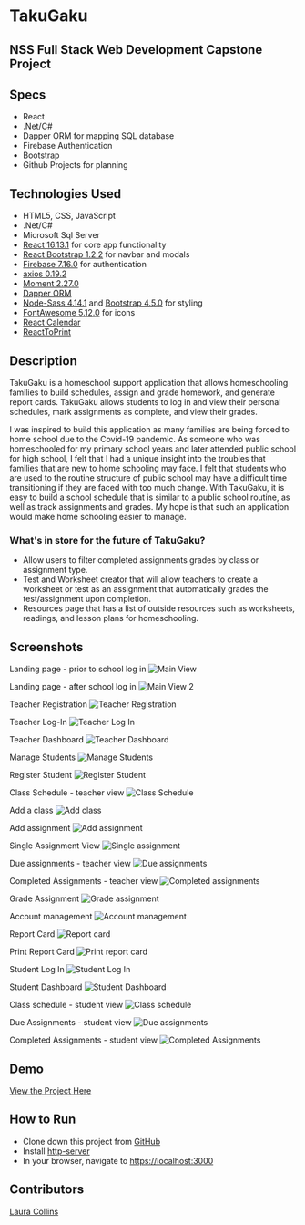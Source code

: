 # TakuGaku
## NSS Full Stack Web Development Capstone Project

## Specs
* React
* .Net/C#
* Dapper ORM for mapping SQL database
* Firebase Authentication
* Bootstrap
* Github Projects for planning

## Technologies Used
* HTML5, CSS, JavaScript
* .Net/C#
* Microsoft Sql Server
* [React 16.13.1](https://reactjs.org/) for core app functionality
* [React Bootstrap 1.2.2](https://react-bootstrap.github.io/) for navbar and modals
* [Firebase 7.16.0](https://firebase.google.com/) for authentication
* [axios 0.19.2](https://www.npmjs.com/package/axios)
* [Moment 2.27.0](https://momentjs.com/)
* [Dapper ORM](https://dapper-tutorial.net/dapper)
* [Node-Sass 4.14.1](https://www.npmjs.com/package/node-sass?activeTab=versions) and [Bootstrap 4.5.0](https://getbootstrap.com/) for styling
* [FontAwesome 5.12.0](https://fontawesome.com/) for icons
* [React Calendar](https://www.npmjs.com/package/react-calendar)
* [ReactToPrint](https://www.npmjs.com/package/react-to-print)

## Description
TakuGaku is a homeschool support application that allows homeschooling families to build schedules, assign and grade homework, and generate report cards.
TakuGaku allows students to log in and view their personal schedules, mark assignments as complete, and view their grades.

I was inspired to build this application as many families are being forced to home school due to the Covid-19 pandemic. As someone who was homeschooled for my primary school years and later attended public school for high school, I felt that I had a unique insight into the troubles that families that are new to home schooling may face. I felt that students who are used to the routine structure of public school may have a difficult time transitioning if they are faced with too much change. With TakuGaku, it is easy to build a school schedule that is similar to a public school routine, as well as track assignments and grades. My hope is that such an application would make home schooling easier to manage.


### What's in store for the future of TakuGaku?
* Allow users to filter completed assignments grades by class or assignment type.
* Test and Worksheet creator that will allow teachers to create a worksheet or test as an assignment that automatically grades the test/assignment upon completion.
* Resources page that has a list of outside resources such as worksheets, readings, and lesson plans for homeschooling.


## Screenshots
Landing page - prior to school log in
![Main View](https://raw.githubusercontent.com/LaCollins/TakuGaku/master/takugaku.ui/screenshots/Main.PNG)

Landing page - after school log in
![Main View 2](https://raw.githubusercontent.com/LaCollins/TakuGaku/master/takugaku.ui/screenshots/Main2.PNG)

Teacher Registration
![Teacher Registration](https://raw.githubusercontent.com/LaCollins/TakuGaku/master/takugaku.ui/screenshots/Teacher-register.PNG)

Teacher Log-In
![Teacher Log In](https://raw.githubusercontent.com/LaCollins/TakuGaku/master/takugaku.ui/screenshots/Teacher-log-in.PNG)

Teacher Dashboard
![Teacher Dashboard](https://raw.githubusercontent.com/LaCollins/TakuGaku/master/takugaku.ui/screenshots/Teacher-dashboard.PNG)

Manage Students
![Manage Students](https://raw.githubusercontent.com/LaCollins/TakuGaku/master/takugaku.ui/screenshots/Teacher-manage-students.PNG)

Register Student
![Register Student](https://raw.githubusercontent.com/LaCollins/TakuGaku/master/takugaku.ui/screenshots/Teacher-register-student.PNG)

Class Schedule - teacher view
![Class Schedule](https://raw.githubusercontent.com/LaCollins/TakuGaku/master/takugaku.ui/screenshots/Teacher-class-schedule.PNG)

Add a class
![Add class](https://raw.githubusercontent.com/LaCollins/TakuGaku/master/takugaku.ui/screenshots/Teacher-add-class.PNG)

Add assignment
![Add assignment](https://raw.githubusercontent.com/LaCollins/TakuGaku/master/takugaku.ui/screenshots/Teacher-add-assignment.PNG)

Single Assignment View
![Single assignment](https://raw.githubusercontent.com/LaCollins/TakuGaku/master/takugaku.ui/screenshots/Assignment.PNG)

Due assignments - teacher view
![Due assignments](https://raw.githubusercontent.com/LaCollins/TakuGaku/master/takugaku.ui/screenshots/Teacher-due-assignments.PNG)

Completed Assignments - teacher view
![Completed assignments](https://raw.githubusercontent.com/LaCollins/TakuGaku/master/takugaku.ui/screenshots/Teacher-completedAssignments.PNG)

Grade Assignment
![Grade assignment](https://raw.githubusercontent.com/LaCollins/TakuGaku/master/takugaku.ui/screenshots/Teacher-grade-assignment.PNG)

Account management
![Account management](https://raw.githubusercontent.com/LaCollins/TakuGaku/master/takugaku.ui/screenshots/Teacher-account-management.PNG)

Report Card
![Report card](https://raw.githubusercontent.com/LaCollins/TakuGaku/master/takugaku.ui/screenshots/Teacher-report-card.PNG)

Print Report Card
![Print report card](https://raw.githubusercontent.com/LaCollins/TakuGaku/master/takugaku.ui/screenshots/Teacher-print-report-card.PNG)

Student Log In
![Student Log In](https://raw.githubusercontent.com/LaCollins/TakuGaku/master/takugaku.ui/screenshots/Student-log-in.PNG)

Student Dashboard
![Student Dashboard](https://raw.githubusercontent.com/LaCollins/TakuGaku/master/takugaku.ui/screenshots/Student-dashboard.PNG)

Class schedule - student view
![Class schedule](https://raw.githubusercontent.com/LaCollins/TakuGaku/master/takugaku.ui/screenshots/Student-class-schedule.PNG)

Due Assignments - student view
![Due assignments](https://raw.githubusercontent.com/LaCollins/TakuGaku/master/takugaku.ui/screenshots/Student-due-assignments.PNG)

Completed Assignments - student view
![Completed Assignments](https://raw.githubusercontent.com/LaCollins/TakuGaku/master/takugaku.ui/screenshots/Student-completedAssignments.PNG)


## Demo
[View the Project Here](https://www.youtube.com/watch?v=K-NQ_3i7_aA&feature=youtu.be)

## How to Run
* Clone down this project from [GitHub](https://github.com/LaCollins/TakuGaku)
* Install [http-server](https://www.npmjs.com/package/http-server)
* In your browser, navigate to [https://localhost:3000](https://localhost:3000)

## Contributors
[Laura Collins](https://github.com/LaCollins)
